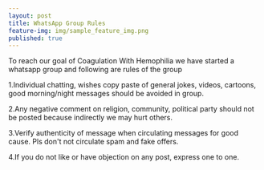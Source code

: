 ```yaml
---
layout: post
title: WhatsApp Group Rules
feature-img: img/sample_feature_img.png
published: true
---
```

To reach our goal of Coagulation With Hemophilia we have started a whatsapp group and following are rules of the group
  
1.Individual chatting, wishes  copy paste of general jokes, videos, cartoons, good morning/night messages should be avoided in group. 

2.Any negative comment on religion, community, political party should not be posted because indirectly we may hurt others. 

3.Verify authenticity of message when circulating messages for good cause. Pls don't not circulate spam and fake offers.

4.If you do not like or have objection on any post, express one to one.
